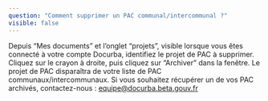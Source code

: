 ```yaml
---
question: "Comment supprimer un PAC communal/intercommunal ?"
visible: false
---
```

Depuis “Mes documents” et l’onglet “projets”, visible lorsque vous êtes connecté à votre compte Docurba, identifiez le projet de PAC à supprimer. Cliquez sur le crayon à droite, puis cliquez sur “Archiver” dans la fenêtre. 
Le projet de PAC disparaîtra de votre liste de PAC communaux/intercommunaux. 
Si vous souhaitez récupérer un de vos PAC archivés, contactez-nous : equipe@docurba.beta.gouv.fr 
 

